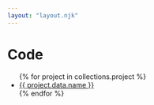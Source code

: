 ```yaml
---
layout: "layout.njk"
---
```


# Code

<ul>
{% for project in collections.project %}
<li><a href="{{ project.data.url }}">{{ project.data.name }}</a></li>
{% endfor %}
</ul>
